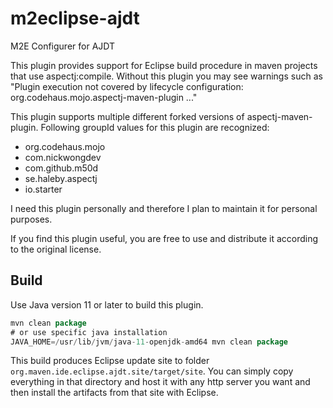 # m2eclipse-ajdt
M2E Configurer for AJDT

This plugin provides support for Eclipse build procedure in maven projects that use aspectj:compile.
Without this plugin you may see warnings such as "Plugin execution not covered by lifecycle configuration: org.codehaus.mojo.aspectj-maven-plugin ..."

This plugin supports multiple different forked versions of aspectj-maven-plugin. Following groupId values for this plugin are recognized:
 * org.codehaus.mojo
 * com.nickwongdev
 * com.github.m50d
 * se.haleby.aspectj
 * io.starter

I need this plugin personally and therefore I plan to maintain it for personal purposes.

If you find this plugin useful, you are free to use and distribute it according to the original license.

## Build
Use Java version 11 or later to build this plugin.
```java
mvn clean package
# or use specific java installation
JAVA_HOME=/usr/lib/jvm/java-11-openjdk-amd64 mvn clean package
```
This build produces Eclipse update site to folder `org.maven.ide.eclipse.ajdt.site/target/site`. You can simply copy everything in that directory and host it with
any http server you want and then install the artifacts from that site with Eclipse.
